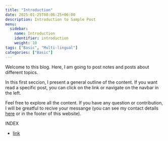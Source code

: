 ```yaml
---
title: "Introduction"
date: 2025-01-25T08:06:25+06:00
description: Introduction to Sample Post
menu:
  sidebar:
    name: Introduction
    identifier: introduction
    weight: 10
tags: ["Basic", "Multi-lingual"]
categories: ["Basic"]
---
```


Welcome to this blog. Here, I am going to post notes and posts about different topics. 

In this first seccion, I present a general outline of the content. If you want read a specific post, you can click on the link or navigate on the navbar in the left. 

Feel free to explore all the content. If you have any question or contribution, I will be greatful to recive your messange (you can see my contact details [here](https://joelcastillo.netlify.app/#about) or in the footer of this website). 

INDEX
- [link]([https://https://joelcastillo.netlify.app/posts/1_introduction/01_1768_Merge_Strings_Alternately.html)
